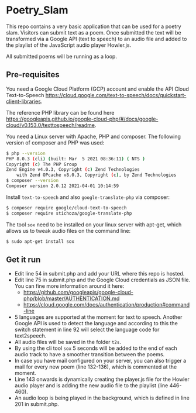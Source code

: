 # Poetry_Slam

This repo contains a very basic application that can be used for a poetry slam. Visitors can submit text as a poem. Once submitted the text will be transformed via a Google API (text to speech) to an audio file and added to the playlist of the JavaScript audio player Howler.js.

All submitted poems will be running as a loop.

## Pre-requisites

You need a Google Cloud Platform (GCP) account and enable the API Cloud Text-to-Speech <https://cloud.google.com/text-to-speech/docs/quickstart-client-libraries>.

The reference PHP library can be found here <https://googleapis.github.io/google-cloud-php/#/docs/google-cloud/v0.153.0/texttospeech/readme>.

You need a Linux server with Apache, PHP and composer. The following version of composer and PHP was used:

```bash
$ php --version
PHP 8.0.3 (cli) (built: Mar  5 2021 08:36:11) ( NTS )
Copyright (c) The PHP Group
Zend Engine v4.0.3, Copyright (c) Zend Technologies
    with Zend OPcache v8.0.3, Copyright (c), by Zend Technologies
$ composer --version
Composer version 2.0.12 2021-04-01 10:14:59
```

Install `text-to-speech` and also `google-translate-php` via composer:

```bash
$ composer require google/cloud-text-to-speech
$ composer require stichoza/google-translate-php
```

The tool `sox` need to be installed on your linux server with apt-get, which allows us to tweak audio files on the command line:

```bash
$ sudo apt-get install sox
```

## Get it run

- Edit line 54 in submit.php and add your URL where this repo is hosted.
- Edit line 75 in submit.php and the Google Cloud credentials as JSON file. You can fine more information around it here:
  - <https://github.com/googleapis/google-cloud-php/blob/master/AUTHENTICATION.md>
  - <https://cloud.google.com/docs/authentication/production#command-line>
- 5 languages are supported at the moment for text to speech. Another Google API is used to detect the language and according to this the switch statement in line 92 will select the language code for text2speech.
- All audio files will be saved in the folder `t2s`.
- By using the cli tool `sox` 5 seconds will be added to the end of each audio track to have a smoother transition between the poems.
- In case you have mail configured on your server, you can also trigger a mail for every new poem (line 132-136), which is commented at the moment.
- Line 143 onwards is dynamically creating the player.js file for the Howler audio player and is adding the new audio file to the playlist (line 446-460).
- An audio loop is being played in the background, which is defined in line 201 in submit.php.
